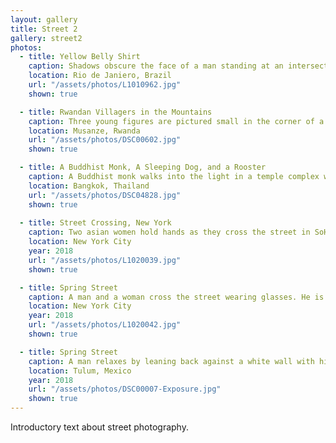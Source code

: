 ```yaml
---
layout: gallery
title: Street 2
gallery: street2
photos:
  - title: Yellow Belly Shirt
    caption: Shadows obscure the face of a man standing at an intersection wearing a yellow shirt and yellow shorts holding a cane. His shirt is raised over his belly. In the foreground a sanitation worker with an orange shirt and an orange hat passes by, her face is obscured in shadow as well.
    location: Rio de Janiero, Brazil
    url: "/assets/photos/L1010962.jpg"
    shown: true

  - title: Rwandan Villagers in the Mountains
    caption: Three young figures are pictured small in the corner of a scene amongst green fields and primitive homes on a hllside. Dark clouds hang overhead.
    location: Musanze, Rwanda
    url: "/assets/photos/DSC00602.jpg"
    shown: true

  - title: A Buddhist Monk, A Sleeping Dog, and a Rooster
    caption: A Buddhist monk walks into the light in a temple complex while a dog sleeps on the ground nearby and a rooster passes.
    location: Bangkok, Thailand
    url: "/assets/photos/DSC04828.jpg"
    shown: true
    
  - title: Street Crossing, New York
    caption: Two asian women hold hands as they cross the street in SoHo.
    location: New York City
    year: 2018
    url: "/assets/photos/L1020039.jpg"
    shown: true

  - title: Spring Street
    caption: A man and a woman cross the street wearing glasses. He is wearing white, she is wearing black. He also has reading glasses hanging from the collar of his shirt.
    location: New York City
    year: 2018
    url: "/assets/photos/L1020042.jpg"
    shown: true

  - title: Spring Street
    caption: A man relaxes by leaning back against a white wall with his eyes closed. On the concrete in front of him are various chairs.
    location: Tulum, Mexico
    year: 2018
    url: "/assets/photos/DSC00007-Exposure.jpg"
    shown: true
---
```

<p>Introductory text about street photography.</p>